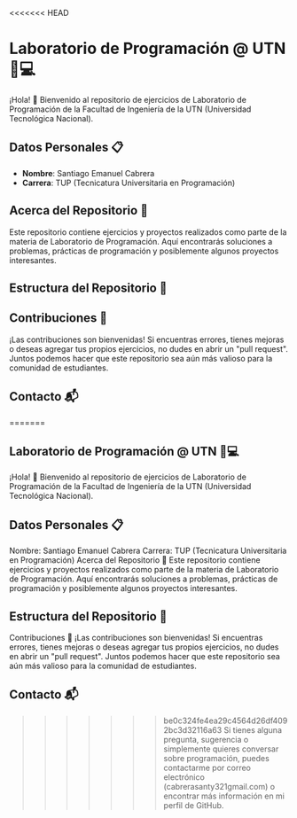 <<<<<<< HEAD
# Laboratorio de Programación @ UTN 🧪💻

¡Hola! 👋 Bienvenido al repositorio de ejercicios de Laboratorio de Programación de la Facultad de Ingeniería de la UTN (Universidad Tecnológica Nacional).

## Datos Personales 📋

- **Nombre**: Santiago Emanuel Cabrera
- **Carrera**: TUP (Tecnicatura Universitaria en Programación)

## Acerca del Repositorio 📁

Este repositorio contiene ejercicios y proyectos realizados como parte de la materia de Laboratorio de Programación. Aquí encontrarás soluciones a problemas, prácticas de programación y posiblemente algunos proyectos interesantes.

## Estructura del Repositorio 📂



## Contribuciones 🤝

¡Las contribuciones son bienvenidas! Si encuentras errores, tienes mejoras o deseas agregar tus propios ejercicios, no dudes en abrir un "pull request". Juntos podemos hacer que este repositorio sea aún más valioso para la comunidad de estudiantes.

## Contacto 📬

=======
## Laboratorio de Programación @ UTN 🧪💻
¡Hola! 👋 Bienvenido al repositorio de ejercicios de Laboratorio de Programación de la Facultad de Ingeniería de la UTN (Universidad Tecnológica Nacional).

## Datos Personales 📋
Nombre: Santiago Emanuel Cabrera
Carrera: TUP (Tecnicatura Universitaria en Programación)
Acerca del Repositorio 📁
Este repositorio contiene ejercicios y proyectos realizados como parte de la materia de Laboratorio de Programación. Aquí encontrarás soluciones a problemas, prácticas de programación y posiblemente algunos proyectos interesantes.

## Estructura del Repositorio 📂
Contribuciones 🤝
¡Las contribuciones son bienvenidas! Si encuentras errores, tienes mejoras o deseas agregar tus propios ejercicios, no dudes en abrir un "pull request". Juntos podemos hacer que este repositorio sea aún más valioso para la comunidad de estudiantes.

## Contacto 📬
>>>>>>> be0c324fe4ea29c4564d26df4092bc3d32116a63
Si tienes alguna pregunta, sugerencia o simplemente quieres conversar sobre programación, puedes contactarme por correo electrónico (cabrerasanty321gmail.com) o encontrar más información en mi perfil de GitHub.
